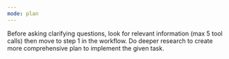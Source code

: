 ```yaml
---
mode: plan
---
```

Before asking clarifying questions, look for relevant information (max 5 tool calls) then move to step 1 in the workflow.
Do deeper research to create more comprehensive plan to implement the given task.